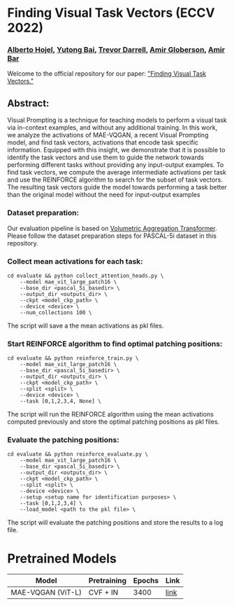 # Finding Visual Task Vectors (ECCV 2022)
### [Alberto Hojel](https://alhojel.github.io/), [Yutong Bai](https://yutongbai.com/), [Trevor Darrell](https://people.eecs.berkeley.edu/~trevor/), [Amir Globerson](http://www.cs.tau.ac.il/~gamir/), [Amir Bar](https://amirbar.net)

Welcome to the official repository for our paper: ["Finding Visual Task Vectors."](https://arxiv.org/abs/2404.05729)


## Abstract:

Visual Prompting is a technique for teaching models to perform a visual task via
in-context examples, and without any additional training. In this work, we analyze
the activations of MAE-VQGAN, a recent Visual Prompting model, and find
task vectors, activations that encode task specific information. Equipped with this
insight, we demonstrate that it is possible to identify the task vectors and use them
to guide the network towards performing different tasks without providing any
input-output examples. To find task vectors, we compute the average intermediate
activations per task and use the REINFORCE algorithm to search for the subset
of task vectors. The resulting task vectors guide the model towards performing a
task better than the original model without the need for input-output examples

### Dataset preparation:

Our evaluation pipeline is based on [Volumetric Aggregation Transformer](https://github.com/Seokju-Cho/Volumetric-Aggregation-Transformer). Please follow the dataset preparation steps for PASCAL-5i dataset in this repository. 

### Collect mean activations for each task:
```
cd evaluate && python collect_attention_heads.py \
    --model mae_vit_large_patch16 \
    --base_dir <pascal_5i_basedir> \
    --output_dir <outputs_dir> \
    --ckpt <model_ckp_path> \
    --device <device> \ 
    --num_collections 100 \ 
```

The script will save a the mean activations as pkl files.

### Start REINFORCE algorithm to find optimal patching positions:
```
cd evaluate && python reinforce_train.py \
    --model mae_vit_large_patch16 \
    --base_dir <pascal_5i_basedir> \
    --output_dir <outputs_dir> \
    --ckpt <model_ckp_path> \
    --split <split> \
    --device <device> \ 
    --task [0,1,2,3,4, None] \
```

The script will run the REINFORCE algorithm using the mean activations computed previously and store the optimal patching positions as pkl files.

### Evaluate the patching positions:
```
cd evaluate && python reinforce_evaluate.py \
    --model mae_vit_large_patch16 \
    --base_dir <pascal_5i_basedir> \
    --output_dir <outputs_dir> \
    --ckpt <model_ckp_path> \
    --split <split> \
    --device <device> \ 
    --setup <setup name for identification purposes> \ 
    --task [0,1,2,3,4] \
    --load_model <path to the pkl file> \
```

The script will evaluate the patching positions and store the results to a log file.

# Pretrained Models
| Model             | Pretraining | Epochs | Link |
|-------------------|-------------|--------|------|
| MAE-VQGAN (ViT-L) | CVF + IN    | 3400   |   [link](https://github.com/amirbar/visual_prompting)   |

